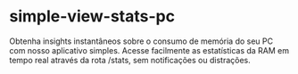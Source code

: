 # simple-view-stats-pc
Obtenha insights instantâneos sobre o consumo de memória do seu PC com nosso aplicativo simples. Acesse facilmente as estatísticas da RAM em tempo real através da rota /stats, sem notificações ou distrações.
